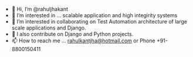 - 👋 Hi, I’m @rahuljhakant
- 👀 I’m interested in ... scalable application and high integirity systems
- 🌱 I’m interested in collaborating on Test Automation architecture of large scale applications and Django.
- 💞️ I also contribute on Django and Python projects.
- 📫 How to reach me ... rahulkantjha@hotmail.com or Phone +91-8800150411

<!---
rahuljhakant/rahuljhakant is a ✨ special ✨ repository because its `README.md` (this file) appears on your GitHub profile.
You can click the Preview link to take a look at your changes.
--->
